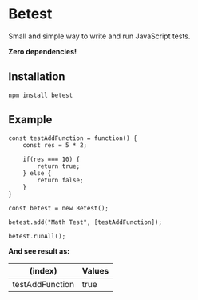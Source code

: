 # Betest

Small and simple way to write and run JavaScript tests.

**Zero dependencies!**

## Installation
```console
npm install betest
```

## Example

```
const testAddFunction = function() {
    const res = 5 * 2;

    if(res === 10) {
        return true;
    } else {
        return false;
    }
}

const betest = new Betest();

betest.add("Math Test", [testAddFunction]);

betest.runAll();

```

**And see result as:**

|   (index)       | Values     |
| -----------     | -----------|
| testAddFunction | true       |

